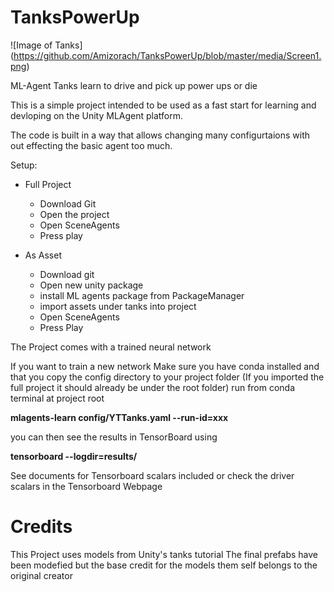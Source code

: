 # TanksPowerUp

![Image of Tanks] (https://github.com/Amizorach/TanksPowerUp/blob/master/media/Screen1.png)


ML-Agent Tanks learn to drive and pick up power ups or die


This is a simple project intended to be used as a fast start for learning and devloping on the Unity MLAgent platform.

The code is built in a way that allows changing many configurtaions with out effecting the basic agent too much.

Setup:
* Full Project 
  * Download Git 
  * Open the project 
  * Open SceneAgents 
  * Press play 
  
  
* As Asset 
  * Download git
  * Open new unity package 
  * install ML agents package from PackageManager 
  * import assets under tanks into project 
  * Open SceneAgents 
  * Press Play
  
The Project comes with a trained neural network

If you want to train a new network 
Make sure you have conda installed 
and that you copy the config directory to your project folder (If you imported the full project it should already be under the root folder)
run from conda terminal at project root 

**mlagents-learn config/YTTanks.yaml --run-id=xxx**

you can then see the results in TensorBoard  using 

**tensorboard --logdir=results/**

See documents for Tensorboard scalars included or check the driver scalars in the Tensorboard Webpage


# Credits
This Project uses models from Unity's tanks tutorial 
The final prefabs have been modefied but the base credit for the models them self belongs to the original creator 


